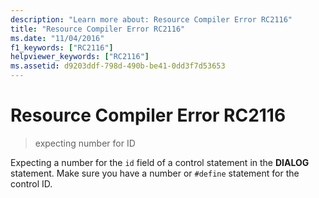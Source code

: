 ```yaml
---
description: "Learn more about: Resource Compiler Error RC2116"
title: "Resource Compiler Error RC2116"
ms.date: "11/04/2016"
f1_keywords: ["RC2116"]
helpviewer_keywords: ["RC2116"]
ms.assetid: d9203ddf-798d-490b-be41-0dd3f7d53653
---
```

# Resource Compiler Error RC2116

> expecting number for ID

Expecting a number for the `id` field of a control statement in the **DIALOG** statement. Make sure you have a number or `#define` statement for the control ID.
